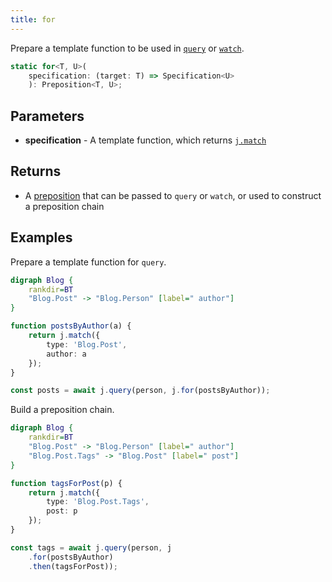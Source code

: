 ```yaml
---
title: for
---
```


Prepare a template function to be used in [`query`](../query/) or [`watch`](../watch/).

```typescript
static for<T, U>(
    specification: (target: T) => Specification<U>
    ): Preposition<T, U>;
```

## Parameters

* **specification** - A template function, which returns [`j.match`](../match/)

## Returns

* A [preposition](../../preposition/) that can be passed to `query` or `watch`, or used to construct a preposition chain

## Examples

Prepare a template function for `query`.

```dot
digraph Blog {
    rankdir=BT
    "Blog.Post" -> "Blog.Person" [label=" author"]
}
```

```typescript
function postsByAuthor(a) {
    return j.match({
        type: 'Blog.Post',
        author: a
    });
}

const posts = await j.query(person, j.for(postsByAuthor));
```

Build a preposition chain.

```dot
digraph Blog {
    rankdir=BT
    "Blog.Post" -> "Blog.Person" [label=" author"]
    "Blog.Post.Tags" -> "Blog.Post" [label=" post"]
}
```

```typescript
function tagsForPost(p) {
    return j.match({
        type: 'Blog.Post.Tags',
        post: p
    });
}

const tags = await j.query(person, j
    .for(postsByAuthor)
    .then(tagsForPost));
```